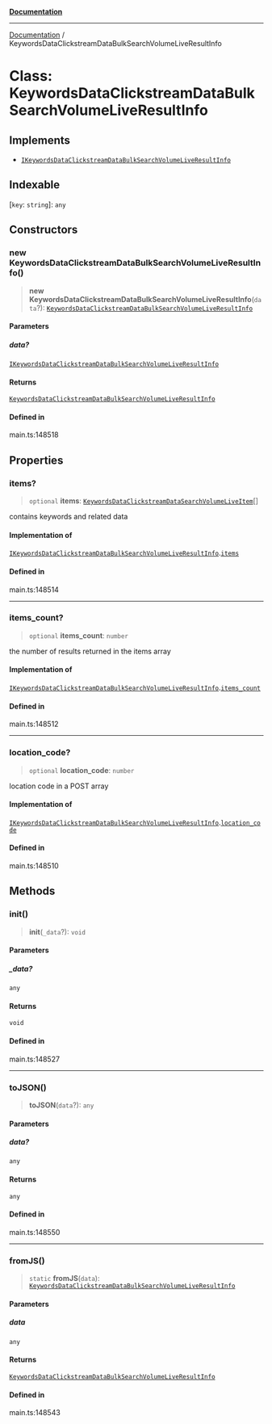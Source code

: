[**Documentation**](../README.md)

***

[Documentation](../README.md) / KeywordsDataClickstreamDataBulkSearchVolumeLiveResultInfo

# Class: KeywordsDataClickstreamDataBulkSearchVolumeLiveResultInfo

## Implements

- [`IKeywordsDataClickstreamDataBulkSearchVolumeLiveResultInfo`](../interfaces/IKeywordsDataClickstreamDataBulkSearchVolumeLiveResultInfo.md)

## Indexable

 \[`key`: `string`\]: `any`

## Constructors

### new KeywordsDataClickstreamDataBulkSearchVolumeLiveResultInfo()

> **new KeywordsDataClickstreamDataBulkSearchVolumeLiveResultInfo**(`data`?): [`KeywordsDataClickstreamDataBulkSearchVolumeLiveResultInfo`](KeywordsDataClickstreamDataBulkSearchVolumeLiveResultInfo.md)

#### Parameters

##### data?

[`IKeywordsDataClickstreamDataBulkSearchVolumeLiveResultInfo`](../interfaces/IKeywordsDataClickstreamDataBulkSearchVolumeLiveResultInfo.md)

#### Returns

[`KeywordsDataClickstreamDataBulkSearchVolumeLiveResultInfo`](KeywordsDataClickstreamDataBulkSearchVolumeLiveResultInfo.md)

#### Defined in

main.ts:148518

## Properties

### items?

> `optional` **items**: [`KeywordsDataClickstreamDataSearchVolumeLiveItem`](KeywordsDataClickstreamDataSearchVolumeLiveItem.md)[]

contains keywords and related data

#### Implementation of

[`IKeywordsDataClickstreamDataBulkSearchVolumeLiveResultInfo`](../interfaces/IKeywordsDataClickstreamDataBulkSearchVolumeLiveResultInfo.md).[`items`](../interfaces/IKeywordsDataClickstreamDataBulkSearchVolumeLiveResultInfo.md#items)

#### Defined in

main.ts:148514

***

### items\_count?

> `optional` **items\_count**: `number`

the number of results returned in the items array

#### Implementation of

[`IKeywordsDataClickstreamDataBulkSearchVolumeLiveResultInfo`](../interfaces/IKeywordsDataClickstreamDataBulkSearchVolumeLiveResultInfo.md).[`items_count`](../interfaces/IKeywordsDataClickstreamDataBulkSearchVolumeLiveResultInfo.md#items_count)

#### Defined in

main.ts:148512

***

### location\_code?

> `optional` **location\_code**: `number`

location code in a POST array

#### Implementation of

[`IKeywordsDataClickstreamDataBulkSearchVolumeLiveResultInfo`](../interfaces/IKeywordsDataClickstreamDataBulkSearchVolumeLiveResultInfo.md).[`location_code`](../interfaces/IKeywordsDataClickstreamDataBulkSearchVolumeLiveResultInfo.md#location_code)

#### Defined in

main.ts:148510

## Methods

### init()

> **init**(`_data`?): `void`

#### Parameters

##### \_data?

`any`

#### Returns

`void`

#### Defined in

main.ts:148527

***

### toJSON()

> **toJSON**(`data`?): `any`

#### Parameters

##### data?

`any`

#### Returns

`any`

#### Defined in

main.ts:148550

***

### fromJS()

> `static` **fromJS**(`data`): [`KeywordsDataClickstreamDataBulkSearchVolumeLiveResultInfo`](KeywordsDataClickstreamDataBulkSearchVolumeLiveResultInfo.md)

#### Parameters

##### data

`any`

#### Returns

[`KeywordsDataClickstreamDataBulkSearchVolumeLiveResultInfo`](KeywordsDataClickstreamDataBulkSearchVolumeLiveResultInfo.md)

#### Defined in

main.ts:148543
